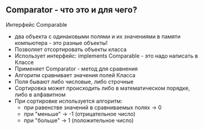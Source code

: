## Comparator - что это и для чего?
Интерфейс Comparable 
* два объекта с одинаковыми полями и их значениями  в памяти компьютера - это разные объекты!
* Позволяет отсортировать объекты класса
* Использует интерфейс: implements Comparable<T> - это надо написать в Классе
* Применяет Comparator - метод для сравнения
* Алгоритм сравнивает значения полей Класса
* Поля бывают либо числовые, либо строчные
* Сортировка может происходить либо в математическом порядке, либо в алфавитном
* При сортировке используется алгоритм:
  * при равенстве значений в сравниваемых полях -> 0
  * при "меньше" -> -1 (отрицательное число)
  * при "больше" -> 1 (положительное число)



